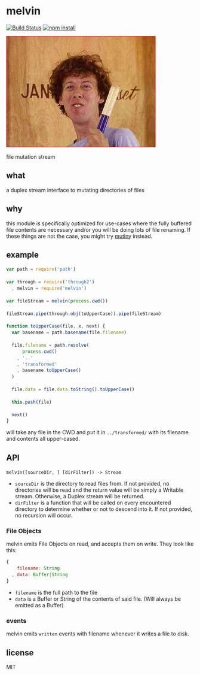 # melvin

[![Build Status](http://img.shields.io/travis/jarofghosts/melvin.svg?style=flat)](https://travis-ci.org/jarofghosts/melvin)
[![npm install](http://img.shields.io/npm/dm/melvin.svg?style=flat)](https://www.npmjs.org/package/melvin)

![Melvin](melvin.jpg)

file mutation stream

## what

a duplex stream interface to mutating directories of files

## why

this module is specifically optimized for use-cases where the fully buffered
file contents are necessary and/or you will be doing lots of file renaming. If
these things are not the case, you might try [mutiny](http://npm.im/mutiny)
instead.

## example

```js
var path = require('path')

var through = require('through2')
  , melvin = require('melvin')

var fileStream = melvin(process.cwd())

fileStream.pipe(through.obj(toUpperCase)).pipe(fileStream)

function toUpperCase(file, x, next) {
  var basename = path.basename(file.filename)

  file.filename = path.resolve(
      process.cwd()
    , '..'
    , 'transformed'
    , basename.toUpperCase()
  )

  file.data = file.data.toString().toUpperCase()

  this.push(file)

  next()
}
```

will take any file in the CWD and put it in `../transformed/` with its filename
and contents all upper-cased.

## API

`melvin([sourceDir, ] [dirFilter]) -> Stream`

* `sourceDir` is the directory to read files from. If not provided, no
  directories will be read and the return value will be simply a Writable
  stream. Otherwise, a Duplex stream will be returned.
* `dirFilter` is a function that will be called on every encountered directory
  to determine whether or not to descend into it. If not provided, no recursion
  will occur.

### File Objects

melvin emits File Objects on read, and accepts them on write. They look like
this:

```js
{
    filename: String
  , data: Buffer|String
}
```

* `filename` is the full path to the file
* `data` is a Buffer or String of the contents of said file. (Will always be
  emitted as a Buffer)

### events

melvin emits `written` events with filename whenever it writes a file to disk.

## license

MIT
